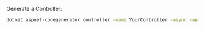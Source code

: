 Generate a Controller:
```bash
dotnet aspnet-codegenerator controller -name YourController -async -api -m YourDBSet -dc StorageContext -outDir Controllers
```